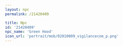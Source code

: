 ```yaml
---
layout: npc
permalink: /21420409

title: Npc
id: '21420409'
npc_name: 'Green Hood'
icon_url: 'portrait/mob/02010009_vigilancecom_p.png'
---
```

